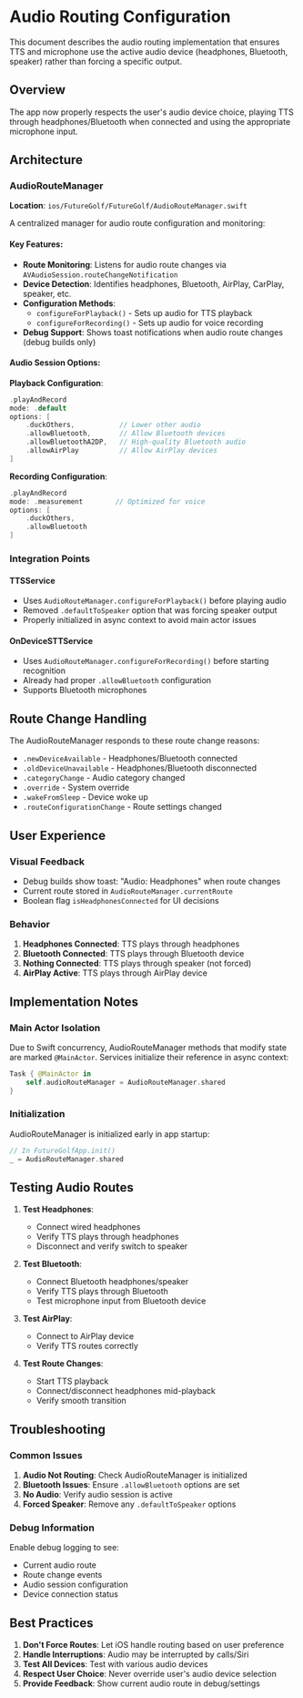 # Audio Routing Configuration

This document describes the audio routing implementation that ensures TTS and microphone use the active audio device (headphones, Bluetooth, speaker) rather than forcing a specific output.

## Overview

The app now properly respects the user's audio device choice, playing TTS through headphones/Bluetooth when connected and using the appropriate microphone input.

## Architecture

### AudioRouteManager

**Location**: `ios/FutureGolf/FutureGolf/AudioRouteManager.swift`

A centralized manager for audio route configuration and monitoring:

#### Key Features:
- **Route Monitoring**: Listens for audio route changes via `AVAudioSession.routeChangeNotification`
- **Device Detection**: Identifies headphones, Bluetooth, AirPlay, CarPlay, speaker, etc.
- **Configuration Methods**: 
  - `configureForPlayback()` - Sets up audio for TTS playback
  - `configureForRecording()` - Sets up audio for voice recording
- **Debug Support**: Shows toast notifications when audio route changes (debug builds only)

#### Audio Session Options:

**Playback Configuration**:
```swift
.playAndRecord
mode: .default
options: [
    .duckOthers,           // Lower other audio
    .allowBluetooth,       // Allow Bluetooth devices
    .allowBluetoothA2DP,   // High-quality Bluetooth audio
    .allowAirPlay          // Allow AirPlay devices
]
```

**Recording Configuration**:
```swift
.playAndRecord
mode: .measurement        // Optimized for voice
options: [
    .duckOthers,
    .allowBluetooth
]
```

### Integration Points

#### TTSService
- Uses `AudioRouteManager.configureForPlayback()` before playing audio
- Removed `.defaultToSpeaker` option that was forcing speaker output
- Properly initialized in async context to avoid main actor issues

#### OnDeviceSTTService
- Uses `AudioRouteManager.configureForRecording()` before starting recognition
- Already had proper `.allowBluetooth` configuration
- Supports Bluetooth microphones

## Route Change Handling

The AudioRouteManager responds to these route change reasons:
- `.newDeviceAvailable` - Headphones/Bluetooth connected
- `.oldDeviceUnavailable` - Headphones/Bluetooth disconnected
- `.categoryChange` - Audio category changed
- `.override` - System override
- `.wakeFromSleep` - Device woke up
- `.routeConfigurationChange` - Route settings changed

## User Experience

### Visual Feedback
- Debug builds show toast: "Audio: Headphones" when route changes
- Current route stored in `AudioRouteManager.currentRoute`
- Boolean flag `isHeadphonesConnected` for UI decisions

### Behavior
1. **Headphones Connected**: TTS plays through headphones
2. **Bluetooth Connected**: TTS plays through Bluetooth device
3. **Nothing Connected**: TTS plays through speaker (not forced)
4. **AirPlay Active**: TTS plays through AirPlay device

## Implementation Notes

### Main Actor Isolation
Due to Swift concurrency, AudioRouteManager methods that modify state are marked `@MainActor`. Services initialize their reference in async context:

```swift
Task { @MainActor in
    self.audioRouteManager = AudioRouteManager.shared
}
```

### Initialization
AudioRouteManager is initialized early in app startup:
```swift
// In FutureGolfApp.init()
_ = AudioRouteManager.shared
```

## Testing Audio Routes

1. **Test Headphones**:
   - Connect wired headphones
   - Verify TTS plays through headphones
   - Disconnect and verify switch to speaker

2. **Test Bluetooth**:
   - Connect Bluetooth headphones/speaker
   - Verify TTS plays through Bluetooth
   - Test microphone input from Bluetooth device

3. **Test AirPlay**:
   - Connect to AirPlay device
   - Verify TTS routes correctly

4. **Test Route Changes**:
   - Start TTS playback
   - Connect/disconnect headphones mid-playback
   - Verify smooth transition

## Troubleshooting

### Common Issues

1. **Audio Not Routing**: Check AudioRouteManager is initialized
2. **Bluetooth Issues**: Ensure `.allowBluetooth` options are set
3. **No Audio**: Verify audio session is active
4. **Forced Speaker**: Remove any `.defaultToSpeaker` options

### Debug Information

Enable debug logging to see:
- Current audio route
- Route change events
- Audio session configuration
- Device connection status

## Best Practices

1. **Don't Force Routes**: Let iOS handle routing based on user preference
2. **Handle Interruptions**: Audio may be interrupted by calls/Siri
3. **Test All Devices**: Test with various audio devices
4. **Respect User Choice**: Never override user's audio device selection
5. **Provide Feedback**: Show current audio route in debug/settings
